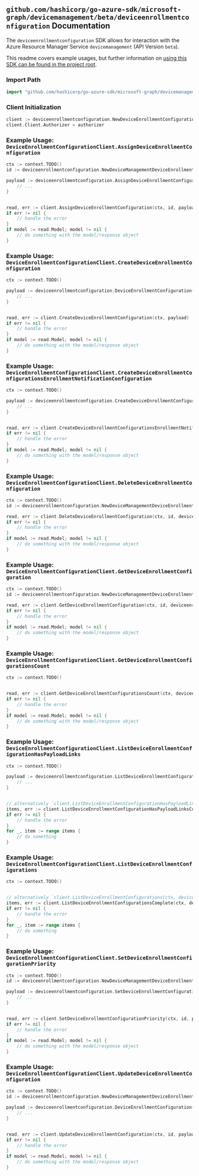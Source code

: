 
## `github.com/hashicorp/go-azure-sdk/microsoft-graph/devicemanagement/beta/deviceenrollmentconfiguration` Documentation

The `deviceenrollmentconfiguration` SDK allows for interaction with the Azure Resource Manager Service `devicemanagement` (API Version `beta`).

This readme covers example usages, but further information on [using this SDK can be found in the project root](https://github.com/hashicorp/go-azure-sdk/tree/main/docs).

### Import Path

```go
import "github.com/hashicorp/go-azure-sdk/microsoft-graph/devicemanagement/beta/deviceenrollmentconfiguration"
```


### Client Initialization

```go
client := deviceenrollmentconfiguration.NewDeviceEnrollmentConfigurationClientWithBaseURI("https://management.azure.com")
client.Client.Authorizer = authorizer
```


### Example Usage: `DeviceEnrollmentConfigurationClient.AssignDeviceEnrollmentConfiguration`

```go
ctx := context.TODO()
id := deviceenrollmentconfiguration.NewDeviceManagementDeviceEnrollmentConfigurationID("deviceEnrollmentConfigurationIdValue")

payload := deviceenrollmentconfiguration.AssignDeviceEnrollmentConfigurationRequest{
	// ...
}


read, err := client.AssignDeviceEnrollmentConfiguration(ctx, id, payload)
if err != nil {
	// handle the error
}
if model := read.Model; model != nil {
	// do something with the model/response object
}
```


### Example Usage: `DeviceEnrollmentConfigurationClient.CreateDeviceEnrollmentConfiguration`

```go
ctx := context.TODO()

payload := deviceenrollmentconfiguration.DeviceEnrollmentConfiguration{
	// ...
}


read, err := client.CreateDeviceEnrollmentConfiguration(ctx, payload)
if err != nil {
	// handle the error
}
if model := read.Model; model != nil {
	// do something with the model/response object
}
```


### Example Usage: `DeviceEnrollmentConfigurationClient.CreateDeviceEnrollmentConfigurationsEnrollmentNotificationConfiguration`

```go
ctx := context.TODO()

payload := deviceenrollmentconfiguration.CreateDeviceEnrollmentConfigurationsEnrollmentNotificationConfigurationRequest{
	// ...
}


read, err := client.CreateDeviceEnrollmentConfigurationsEnrollmentNotificationConfiguration(ctx, payload)
if err != nil {
	// handle the error
}
if model := read.Model; model != nil {
	// do something with the model/response object
}
```


### Example Usage: `DeviceEnrollmentConfigurationClient.DeleteDeviceEnrollmentConfiguration`

```go
ctx := context.TODO()
id := deviceenrollmentconfiguration.NewDeviceManagementDeviceEnrollmentConfigurationID("deviceEnrollmentConfigurationIdValue")

read, err := client.DeleteDeviceEnrollmentConfiguration(ctx, id, deviceenrollmentconfiguration.DefaultDeleteDeviceEnrollmentConfigurationOperationOptions())
if err != nil {
	// handle the error
}
if model := read.Model; model != nil {
	// do something with the model/response object
}
```


### Example Usage: `DeviceEnrollmentConfigurationClient.GetDeviceEnrollmentConfiguration`

```go
ctx := context.TODO()
id := deviceenrollmentconfiguration.NewDeviceManagementDeviceEnrollmentConfigurationID("deviceEnrollmentConfigurationIdValue")

read, err := client.GetDeviceEnrollmentConfiguration(ctx, id, deviceenrollmentconfiguration.DefaultGetDeviceEnrollmentConfigurationOperationOptions())
if err != nil {
	// handle the error
}
if model := read.Model; model != nil {
	// do something with the model/response object
}
```


### Example Usage: `DeviceEnrollmentConfigurationClient.GetDeviceEnrollmentConfigurationsCount`

```go
ctx := context.TODO()


read, err := client.GetDeviceEnrollmentConfigurationsCount(ctx, deviceenrollmentconfiguration.DefaultGetDeviceEnrollmentConfigurationsCountOperationOptions())
if err != nil {
	// handle the error
}
if model := read.Model; model != nil {
	// do something with the model/response object
}
```


### Example Usage: `DeviceEnrollmentConfigurationClient.ListDeviceEnrollmentConfigurationHasPayloadLinks`

```go
ctx := context.TODO()

payload := deviceenrollmentconfiguration.ListDeviceEnrollmentConfigurationHasPayloadLinksRequest{
	// ...
}


// alternatively `client.ListDeviceEnrollmentConfigurationHasPayloadLinks(ctx, payload, deviceenrollmentconfiguration.DefaultListDeviceEnrollmentConfigurationHasPayloadLinksOperationOptions())` can be used to do batched pagination
items, err := client.ListDeviceEnrollmentConfigurationHasPayloadLinksComplete(ctx, payload, deviceenrollmentconfiguration.DefaultListDeviceEnrollmentConfigurationHasPayloadLinksOperationOptions())
if err != nil {
	// handle the error
}
for _, item := range items {
	// do something
}
```


### Example Usage: `DeviceEnrollmentConfigurationClient.ListDeviceEnrollmentConfigurations`

```go
ctx := context.TODO()


// alternatively `client.ListDeviceEnrollmentConfigurations(ctx, deviceenrollmentconfiguration.DefaultListDeviceEnrollmentConfigurationsOperationOptions())` can be used to do batched pagination
items, err := client.ListDeviceEnrollmentConfigurationsComplete(ctx, deviceenrollmentconfiguration.DefaultListDeviceEnrollmentConfigurationsOperationOptions())
if err != nil {
	// handle the error
}
for _, item := range items {
	// do something
}
```


### Example Usage: `DeviceEnrollmentConfigurationClient.SetDeviceEnrollmentConfigurationPriority`

```go
ctx := context.TODO()
id := deviceenrollmentconfiguration.NewDeviceManagementDeviceEnrollmentConfigurationID("deviceEnrollmentConfigurationIdValue")

payload := deviceenrollmentconfiguration.SetDeviceEnrollmentConfigurationPriorityRequest{
	// ...
}


read, err := client.SetDeviceEnrollmentConfigurationPriority(ctx, id, payload)
if err != nil {
	// handle the error
}
if model := read.Model; model != nil {
	// do something with the model/response object
}
```


### Example Usage: `DeviceEnrollmentConfigurationClient.UpdateDeviceEnrollmentConfiguration`

```go
ctx := context.TODO()
id := deviceenrollmentconfiguration.NewDeviceManagementDeviceEnrollmentConfigurationID("deviceEnrollmentConfigurationIdValue")

payload := deviceenrollmentconfiguration.DeviceEnrollmentConfiguration{
	// ...
}


read, err := client.UpdateDeviceEnrollmentConfiguration(ctx, id, payload)
if err != nil {
	// handle the error
}
if model := read.Model; model != nil {
	// do something with the model/response object
}
```
